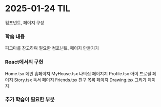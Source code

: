 # 2025-01-24 TIL
컴포넌트, 페이지 구성

### 학습 내용
피그마를 참고하여 필요한 컴포넌트, 페이지 만들기기

### React에서의 구현
Home.tsx 메인 홈페이지
MyHouse.tsx 나의집 페이지지
Profile.tsx 아이 프로필 페이지
Story.tsx 독서 페이지
Friends.tsx 친구 목록 페이지
Drawing.tsx 그리기 페이지

### 추가 학습이 필요한 부분
